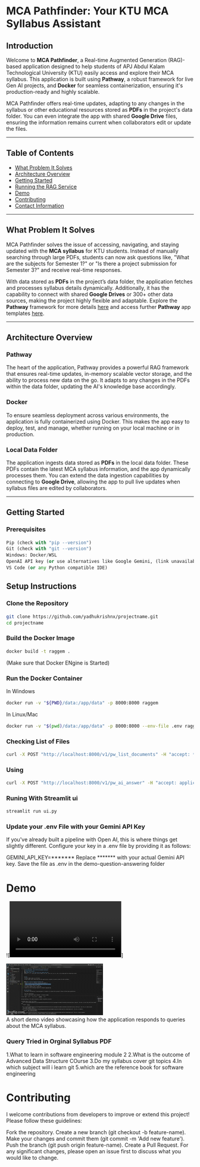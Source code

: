 # MCA Pathfinder: Your KTU MCA Syllabus Assistant

## Introduction

Welcome to **MCA Pathfinder**, a Real-time Augmented Generation (RAG)-based application designed to help students of APJ Abdul Kalam Technological University (KTU) easily access and explore their MCA syllabus. This application is built using **Pathway**, a robust framework for live Gen AI projects, and **Docker** for seamless containerization, ensuring it's production-ready and highly scalable.

MCA Pathfinder offers real-time updates, adapting to any changes in the syllabus or other educational resources stored as **PDFs** in the project's data folder. You can even integrate the app with shared **Google Drive** files, ensuring the information remains current when collaborators edit or update the files.

---

## Table of Contents

- [What Problem It Solves](#what-problem-it-solves)
- [Architecture Overview](#architecture-overview)
- [Getting Started](#getting-started)
- [Running the RAG Service](#running-the-rag-service)
- [Demo](#demo)
- [Contributing](#contributing)
- [Contact Information](#contact-information)

---

## What Problem It Solves

MCA Pathfinder solves the issue of accessing, navigating, and staying updated with the **MCA syllabus** for KTU students. Instead of manually searching through large PDFs, students can now ask questions like, "What are the subjects for Semester 1?" or "Is there a project submission for Semester 3?" and receive real-time responses.

With data stored as **PDFs** in the project’s data folder, the application fetches and processes syllabus details dynamically. Additionally, it has the capability to connect with shared **Google Drives** or 300+ other data sources, making the project highly flexible and adaptable. Explore the **Pathway** framework for more details [here](https://github.com/pathwaycom/llm-app?tab=readme-ov-file#llm-app) and access further **Pathway** app templates [here](https://pathway.com/app-templates).

---

## Architecture Overview

### **Pathway**
The heart of the application, Pathway provides a powerful RAG framework that ensures real-time updates, in-memory scalable vector storage, and the ability to process new data on the go. It adapts to any changes in the PDFs within the data folder, updating the AI's knowledge base accordingly.

### **Docker**
To ensure seamless deployment across various environments, the application is fully containerized using Docker. This makes the app easy to deploy, test, and manage, whether running on your local machine or in production.

### **Local Data Folder**
The application ingests data stored as **PDFs** in the local data folder. These PDFs contain the latest MCA syllabus information, and the app dynamically processes them. You can extend the data ingestion capabilities by connecting to **Google Drive**, allowing the app to pull live updates when syllabus files are edited by collaborators.

---

## Getting Started

### **Prerequisites**


``` Python 3.10/3.11
Pip (check with "pip --version")
Git (check with "git --version")
Windows: Docker/WSL
OpenAI API key (or use alternatives like Google Gemini, (link unavailable), etc.)
VS Code (or any Python compatible IDE)
```

## Setup Instructions

### Clone the Repository

```bash
git clone https://github.com/yadhukrishnx/projectname.git
cd projectname
```

### Build the Docker Image

```bash
docker build -t raggem .
```
(Make sure that Docker ENgine is Started)

### Run the Docker Container
In Windows
```bash
docker run -v "${PWD}/data:/app/data" -p 8000:8000 raggem
```
In Linux/Mac
```bash
docker run -v "$(pwd)/data:/app/data" -p 8000:8000 --env-file .env raggem
```

### Checking List of Files
```bash
curl -X POST "http://localhost:8000/v1/pw_list_documents" -H "accept: */*" -H "Content-Type: application/json" 
```
### Using
```bash
curl -X POST "http://localhost:8000/v1/pw_ai_answer" -H "accept: application/json" -H "Content-Type: application/json" -d "{\"prompt\": \"Subject in semester 1?\"}" 
```
### Runing With Streamlit ui
```bash
streamlit run ui.py
```

### Update your .env File with your Gemini API Key
If you've already built a pipeline with Open AI, this is where things get slightly different. Configure your key in a .env file by providing it as follows:

GEMINI_API_KEY=*******
Replace ******* with your actual Gemini API key. Save the file as .env in the demo-question-answering folder


# Demo
![<video controls src="demo.mp4" title="Title"></video>]


<img src="demogif.gif"> <br>
A short demo video showcasing how the application responds to queries about the MCA syllabus.

### Query Tried in Orginal Syllabus PDF
1.What to learn in software engineering module 2
2.What is the outcome of Advanced Data Structure COurse
3.Do my syllabus cover git topics
4.In which subject will i learn git
5.which are the reference book for software engineering

# Contributing
I welcome contributions from developers to improve or extend this project! Please follow these guidelines:

Fork the repository.
Create a new branch (git checkout -b feature-name).
Make your changes and commit them (git commit -m 'Add new feature').
Push the branch (git push origin feature-name).
Create a Pull Request.
For any significant changes, please open an issue first to discuss what you would like to change.

